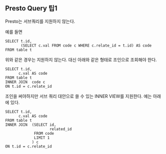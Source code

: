 ## Presto Query 팁1

Presto는 서브쿼리를 지원하지 않는다.

예를 들면 

````
SELECT t.id,
       (SELECT c.val FROM code c WHERE c.relate_id = t.id) AS code
FROM table t
````
위와 같은 경우는 지원하지 않는다.
대신 아래와 같은 형태로 조인으로 조회해야 한다.

```
SELECT t.id,
      c.val AS code
FROM table t
INNER JOIN  code c 
ON t.id = c.relate_id 
```

조인을 써야하지만 서브 쿼리 대안으로 쓸 수 있는 INNER VIEW를 지원한다. 
예는 아래에 있다.

```
SELECT t.id,
      c.val AS code
FROM table t
INNER JOIN  (SELECT id, 
                    related_id 
             FROM code
             LIMIT 1
            ) c 
ON t.id = c.relate_id 
```

